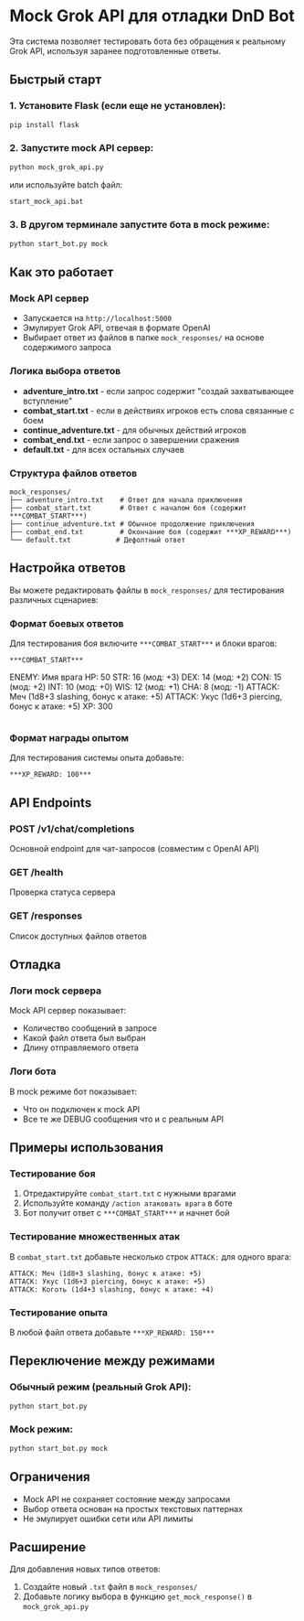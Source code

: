 # Mock Grok API для отладки DnD Bot

Эта система позволяет тестировать бота без обращения к реальному Grok API, используя заранее подготовленные ответы.

## Быстрый старт

### 1. Установите Flask (если еще не установлен):
```bash
pip install flask
```

### 2. Запустите mock API сервер:
```bash
python mock_grok_api.py
```
или используйте batch файл:
```bash
start_mock_api.bat
```

### 3. В другом терминале запустите бота в mock режиме:
```bash
python start_bot.py mock
```

## Как это работает

### Mock API сервер
- Запускается на `http://localhost:5000`
- Эмулирует Grok API, отвечая в формате OpenAI
- Выбирает ответ из файлов в папке `mock_responses/` на основе содержимого запроса

### Логика выбора ответов
- **adventure_intro.txt** - если запрос содержит "создай захватывающее вступление"
- **combat_start.txt** - если в действиях игроков есть слова связанные с боем
- **continue_adventure.txt** - для обычных действий игроков
- **combat_end.txt** - если запрос о завершении сражения
- **default.txt** - для всех остальных случаев

### Структура файлов ответов
```
mock_responses/
├── adventure_intro.txt    # Ответ для начала приключения
├── combat_start.txt       # Ответ с началом боя (содержит ***COMBAT_START***)
├── continue_adventure.txt # Обычное продолжение приключения
├── combat_end.txt         # Окончание боя (содержит ***XP_REWARD***)
└── default.txt           # Дефолтный ответ
```

## Настройка ответов

Вы можете редактировать файлы в `mock_responses/` для тестирования различных сценариев:

### Формат боевых ответов
Для тестирования боя включите `***COMBAT_START***` и блоки врагов:
```
***COMBAT_START***

```
ENEMY: Имя врага
HP: 50
STR: 16 (мод: +3)
DEX: 14 (мод: +2)
CON: 15 (мод: +2)
INT: 10 (мод: +0)
WIS: 12 (мод: +1)
CHA: 8 (мод: -1)
ATTACK: Меч (1d8+3 slashing, бонус к атаке: +5)
ATTACK: Укус (1d6+3 piercing, бонус к атаке: +5)
XP: 300
```
```

### Формат награды опытом
Для тестирования системы опыта добавьте:
```
***XP_REWARD: 100***
```

## API Endpoints

### POST /v1/chat/completions
Основной endpoint для чат-запросов (совместим с OpenAI API)

### GET /health
Проверка статуса сервера

### GET /responses
Список доступных файлов ответов

## Отладка

### Логи mock сервера
Mock API сервер показывает:
- Количество сообщений в запросе
- Какой файл ответа был выбран
- Длину отправляемого ответа

### Логи бота
В mock режиме бот показывает:
- Что он подключен к mock API
- Все те же DEBUG сообщения что и с реальным API

## Примеры использования

### Тестирование боя
1. Отредактируйте `combat_start.txt` с нужными врагами
2. Используйте команду `/action атаковать врага` в боте
3. Бот получит ответ с `***COMBAT_START***` и начнет бой

### Тестирование множественных атак
В `combat_start.txt` добавьте несколько строк `ATTACK:` для одного врага:
```
ATTACK: Меч (1d8+3 slashing, бонус к атаке: +5)
ATTACK: Укус (1d6+3 piercing, бонус к атаке: +5)
ATTACK: Коготь (1d4+3 slashing, бонус к атаке: +4)
```

### Тестирование опыта
В любой файл ответа добавьте `***XP_REWARD: 150***`

## Переключение между режимами

### Обычный режим (реальный Grok API):
```bash
python start_bot.py
```

### Mock режим:
```bash
python start_bot.py mock
```

## Ограничения

- Mock API не сохраняет состояние между запросами
- Выбор ответа основан на простых текстовых паттернах
- Не эмулирует ошибки сети или API лимиты

## Расширение

Для добавления новых типов ответов:
1. Создайте новый `.txt` файл в `mock_responses/`
2. Добавьте логику выбора в функцию `get_mock_response()` в `mock_grok_api.py`
